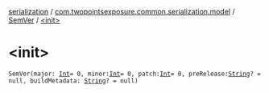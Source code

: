 [serialization](../../index.md) / [com.twopointsexposure.common.serialization.model](../index.md) / [SemVer](index.md) / [&lt;init&gt;](./-init-.md)

# &lt;init&gt;

`SemVer(major: `[`Int`](https://kotlinlang.org/api/latest/jvm/stdlib/kotlin/-int/index.html)` = 0, minor: `[`Int`](https://kotlinlang.org/api/latest/jvm/stdlib/kotlin/-int/index.html)` = 0, patch: `[`Int`](https://kotlinlang.org/api/latest/jvm/stdlib/kotlin/-int/index.html)` = 0, preRelease: `[`String`](https://kotlinlang.org/api/latest/jvm/stdlib/kotlin/-string/index.html)`? = null, buildMetadata: `[`String`](https://kotlinlang.org/api/latest/jvm/stdlib/kotlin/-string/index.html)`? = null)`